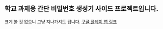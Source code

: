 ## 학교 과제용 간단 비밀번호 생성기 사이드 프로젝트입니다.
크게 볼 것 없으니 그냥 지나가셔도 됩니다.
[구글 플레이 앱 링크](https://play.google.com/store/apps/details?id=kr.fndna.pw_generator)

